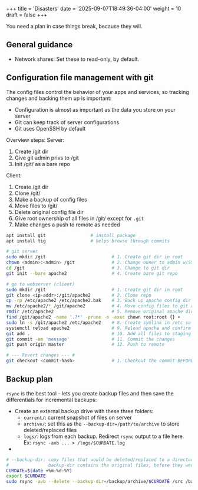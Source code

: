 +++
title = 'Disasters'
date = '2025-09-07T18:49:36-04:00'
weight = 10
draft = false
+++


You need a plan in case things break, because they will.

## General guidance

- Network shares: Set these to read-only, by default.

## Configuration file management with git

The config files control the behavior of your apps and services, so tracking changes and backing them up is important:
- Configuration is almost as important as the data you store on your server
- Git can keep track of server configurations
- Git uses OpenSSH by default

Overview steps:
Server:
1. Create /git dir
2. Give git admin privs to /git
3. Init /git/<repo> as a bare repo

Client:
1. Create /git dir
2. Clone /git/<repo>
3. Make a backup of config files
4. Move files to /git/<repo>
5. Delete original config file dir
6. Give root ownership of all files in /git/<repo> except for `.git`
7. Make changes a push to remote as needed


```bash
apt install git                 # install package
apt install tig                 # helps browse through commits

# git server
sudo mkdir /git                         # 1. Create git dir in root
chown <admin>:<admin> /git              # 2. Change owner to admin w/SSH privs
cd /git                                 # 3. Change to git dir
git init --bare apache2                 # 4. Create bare git repo

# go to webserver (client)
sudo mkdir /git                         # 1. Create git dir in root
git clone <ip-addr>:/git/apache2        # 2. Clone repo
cp -rp /etc/apache2 /etc/apache2.bak    # 3. Back up apache config dir
mv /etc/apache2/* /git/apache2          # 4. Move config files to git repo
rmdir /etc/apache2                      # 5. Remove original apache dir
find /git/apache2 -name '.?*' -prune -o -exec chown root:root {} +      # 7. root owns apache2/ dir, except .git/
sudo ln -s /git/apache2 /etc/apache2    # 8. Create symlink in /etc so apache2 daemon can find config files
systemctl reload apache2                # 9. Reload apache and confirm it works
git add .                               # 10. Add all files to staging area
git commit -am 'message'                # 11. Commit the changes
git push origin master                  # 12. Push to remote

# --- Revert changes --- #
git checkout <commit-hash>              # 1. Checkout the commit BEFORE the bad commit
```

## Backup plan

`rsync` is the best tool - lets you create backup files and then save the differentials for incremental backups:
- Create an external backup drive with these three folders:
  - `current/`: current snapshot of files on server
  - `archive/`: set this as the `--backup-dir=/path/to/archive` to store deleted/replaced files
  - `logs/`: logs from each backup. Redirect `rsync` output to a file here. Ex: `rsync -avb ... > /logs/$CURDATE.log`
- 

```bash
# --backup-dir: copy files that would be deleted/replaced to a directory
#               backup-dir contains the original files, before they were replaced or deleted
CURDATE=$(date +%m-%d-%Y)
export $CURDATE
sudo rsync -avb --delete --backup-dir=/backup/archive/$CURDATE /src /backup/current > /backup/logs/$CURDATE.log
```